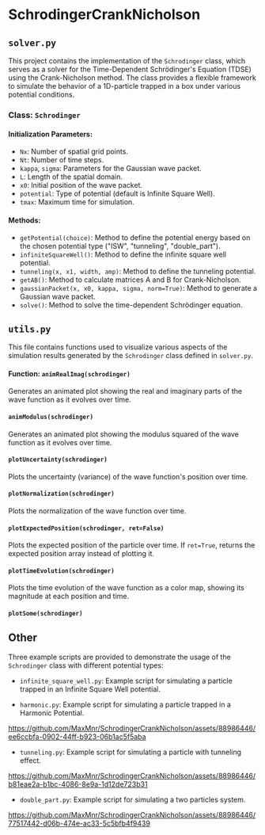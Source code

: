 # SchrodingerCrankNicholson

## `solver.py`
This project contains the implementation of the `Schrodinger` class, which serves as a solver for the Time-Dependent Schrödinger's Equation (TDSE) using the Crank-Nicholson method. The class provides a flexible framework to simulate the behavior of a 1D-particle trapped in a box under various potential conditions.

### Class: `Schrodinger`

#### Initialization Parameters:
- `Nx`: Number of spatial grid points.
- `Nt`: Number of time steps.
- `kappa`, `sigma`: Parameters for the Gaussian wave packet.
- `L`: Length of the spatial domain.
- `x0`: Initial position of the wave packet.
- `potential`: Type of potential (default is Infinite Square Well).
- `tmax`: Maximum time for simulation.

#### Methods:
- `getPotential(choice)`: Method to define the potential energy based on the chosen potential type ("ISW", "tunneling", "double_part").
- `infiniteSquareWell()`: Method to define the infinite square well potential.
- `tunneling(x, x1, width, amp)`: Method to define the tunneling potential.
- `getAB()`: Method to calculate matrices A and B for Crank-Nicholson.
- `gaussianPacket(x, x0, kappa, sigma, norm=True)`: Method to generate a Gaussian wave packet.
- `solve()`: Method to solve the time-dependent Schrödinger equation.

## `utils.py`

This file contains functions used to visualize various aspects of the simulation results generated by the `Schrodinger` class defined in `solver.py`.

#### Function: `animRealImag(schrodinger)`

Generates an animated plot showing the real and imaginary parts of the wave function as it evolves over time.

#### `animModulus(schrodinger)`

Generates an animated plot showing the modulus squared of the wave function as it evolves over time.

####  `plotUncertainty(schrodinger)`

Plots the uncertainty (variance) of the wave function's position over time.

#### `plotNormalization(schrodinger)`

Plots the normalization of the wave function over time.

#### `plotExpectedPosition(schrodinger, ret=False)`

Plots the expected position of the particle over time. If `ret=True`, returns the expected position array instead of plotting it.

#### `plotTimeEvolution(schrodinger)`

Plots the time evolution of the wave function as a color map, showing its magnitude at each position and time.

#### `plotSome(schrodinger)`

## Other

Three example scripts are provided to demonstrate the usage of the `Schrodinger` class with different potential types:
- `infinite_square_well.py`: Example script for simulating a particle trapped in an Infinite Square Well potential.

  
- `harmonic.py`: Example script for simulating a particle trapped in a Harmonic Potential.

https://github.com/MaxMnr/SchrodingerCrankNicholson/assets/88986446/ee6ccbfa-0902-44ff-b923-06b1ac5f5aba

- `tunneling.py`: Example script for simulating a particle with tunneling effect.
  

https://github.com/MaxMnr/SchrodingerCrankNicholson/assets/88986446/b81eae2a-b1bc-4086-8e9a-1d12de723b31


- `double_part.py`: Example script for simulating a two particles system.



https://github.com/MaxMnr/SchrodingerCrankNicholson/assets/88986446/77517442-d06b-474e-ac33-5c5bfb4f9439





